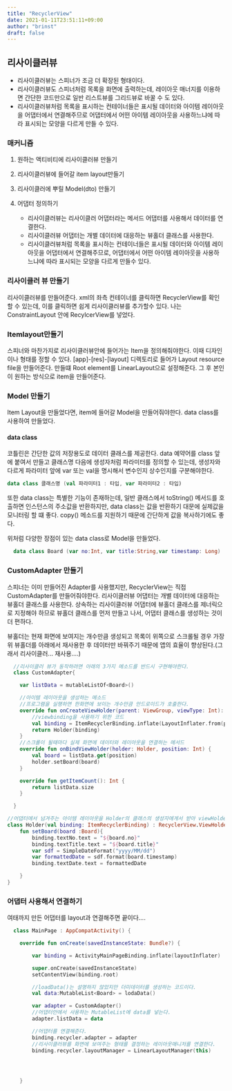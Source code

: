 ```yaml
---
title: "RecyclerView"
date: 2021-01-11T23:51:11+09:00
author: "brinst"
draft: false
---
```


## 리사이클러뷰

- 리사이클러뷰는 스피너가 조금 더 확장된 형태이다.
- 리사이클러뷰도 스피너처럼 목록을 화면에 출력하는데, 레이아웃 매너지를 이용하면 간단한 코드만으로 일반 리스트뷰를 그리드뷰로 바꿀 수 도 있다.
- 리사이클러뷰처럼 목록을 표시하는 컨테이너들은 표시될 데이터와 아이템 레이아웃을 어댑터에서 연결해주므로 어댑터에서 어떤 아이템 레이아웃을 사용하느냐에 따라 표시되는 모양을 다르게 만들 수 있다.

### 매커니즘

1. 원하는 액티비티에 리사이클러뷰 만들기
2. 리사이클러뷰에 들어갈 item layout만들기
3. 리사이클러에 뿌릴 Model(dto) 만들기
4. 어댑터 정의하기

   - 리사이클러뷰는 리사이클러 어댑터라는 메서드 어댑터를 사용해서 데이터를 연결한다.
   - 리사이클러뷰 어댑터는 개별 데이터에 대응하는 뷰홀더 클래스를 사용한다.
   - 리사이클러뷰처럼 목록을 표시하는 컨테이너들은 표시될 데이터와 아이템 레이아웃을 어댑터에서 연결해주므로, 어댑터에서 어떤 아이템 레이아웃을 사용하느냐에 따라 표시되는 모양을 다르게 만들수 있다.

### 리사이클러 뷰 만들기

리사이클러뷰를 만들어준다. xml의 좌측 컨테이너를 클릭하면 RecyclerView를 확인 할 수 있는데, 이를 클릭하면 쉽게 리사이클러뷰를 추가할수 있다. 나는 ConstraintLayout 안에 RecylcerView를 넣었다.

### Itemlayout만들기

스피너와 마찬가지로 리사이클러뷰안에 들어가는 Item을 정의해줘야한다. 이때 디자인이나 형태를 정할 수 있다.
[app]-[res]-[layout] 디렉토리로 들어가 Layout resource file을 만들어준다.
만들떄 Root element를 LinearLayout으로 설정해준다.
그 후 본인이 원하는 방식으로 item을 만들어준다.

### Model 만들기

Item Layout을 만들었다면, item에 들어갈 Model을 만들어줘야한다.
data class를 사용하여 만들었다.

#### data class

코틀린은 간단한 값의 저장용도로 데이터 클래스를 제공한다.
data 예약어를 class 앞에 붙여서 만들고 클래스명 다음에 생성자처럼 파라미터를 정의할 수 있는데, 생성자와 다르게 파라미터 앞에 var 또는 val을 명시해서 변수인지 상수인지를 구분해야한다.

```Kotlin
data class 클래스명 (val 파라미터1 : 타입, var 파라미터2 : 타입)
```

또한 data class는 특별한 기능이 존재하는데, 일반 클래스에서 toString() 메서드를 호출하면 인스턴스의 주소값을 반환하지만,
data class는 값을 반환하기 대문에 실제값을 모니터링 할 떄 좋다.
copy() 메소드를 지원하기 때문에 간단하게 값을 복사하기에도 좋다.

위처럼 다양한 장점이 있는 data class로 Model을 만들었다.

```Kotlin
  data class Board (var no:Int, var title:String,var timestamp: Long)
```

### CustomAdapter 만들기

스피너는 이미 만들어진 Adapter를 사용했지만, RecyclerView는 직접 CustomAdapter를 만들어줘야한다.
리사이클러뷰 어댑터는 개별 데이터에 대응하는 뷰홀더 클래스를 사용한다.
상속하는 리사이클러뷰 어댑터에 뷰홀더 클래스를 제너릭으로 지정해야 하므로 뷰홀더 클래스를 먼저 만들고 나서, 어댑터 클래스를 생성하는 것이 더 편하다.

뷰홀더는 현재 화면에 보여지는 개수만큼 생성되고 목록이 위쪽으로 스크롤될 경우 가장 위 뷰홀더를 아래에서 재사용한 후 데이터만 바꿔주기 때문에 앱의 효율이 향상된다.(그래서 리사이클러... 재사용....)

```Kotlin
  //리사이클러 뷰가 동작하려면 아래의 3가지 메소드를 반드시 구현해야한다.
  class CustomAdapter{

    var listData = mutableListOf<Board>()

    //아이템 레이아웃을 생성하는 메소드
    //프로그램을 실행하면 한화면에 보이는 개수만큼 안드로이드가 호출한다.
    override fun onCreateViewHolder(parent: ViewGroup, viewType: Int): Holder {
        //viewbinding을 사용하기 위한 코드
        val binding = ItemRecyclerBinding.inflate(LayoutInflater.from(parent.context),parent,false)
        return Holder(binding)
    }
    //스크롤이 될때마다 실제 화면에 데이터와 레이아웃을 연결하는 메서드
    override fun onBindViewHolder(holder: Holder, position: Int) {
        val board = listData.get(position)
        holder.setBoard(board)
    }

    override fun getItemCount(): Int {
        return listData.size
    }

  }

//어댑터에서 넘겨주는 아이템 레이아웃을 Holder의 클래스의 생성자에게서 받아 viewHolder의 생성자에게로 넘겨주는 구조
class Holder(val binding: ItemRecyclerBinding) : RecyclerView.ViewHolder(binding.root){
    fun setBoard(board :Board){
        binding.textNo.text = "${board.no}"
        binding.textTitle.text = "${board.title}"
        var sdf = SimpleDateFormat("yyyy/MM/dd")
        var formattedDate = sdf.format(board.timestamp)
        binding.textDate.text = formattedDate

    }
}
```

### 어댑터 사용해서 연결하기

여태까지 만든 어댑터를 layout과 연결해주면 끝이다....

```Kotlin
  class MainPage : AppCompatActivity() {

    override fun onCreate(savedInstanceState: Bundle?) {

        var binding = ActivityMainPageBinding.inflate(layoutInflater)

        super.onCreate(savedInstanceState)
        setContentView(binding.root)

        //loadData()는 설명하지 않았지만 더미데이터를 생성하는 코드이다.
        val data:MutableList<Board> = lodaData()

        var adapter = CustomAdapter()
        //어댑터안에서 사용하는 MutableList에 data를 넣는다.
        adapter.listData = data

        //어댑터를 연결해준다.
        binding.recycler.adapter = adapter
        //리사이클러뷰를 화면에 보여주는 형태를 결정하는 레이아웃매니저를 연결한다.
        binding.recycler.layoutManager = LinearLayoutManager(this)




    }

```
